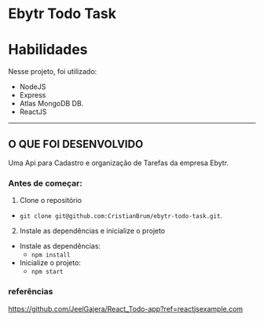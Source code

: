 # Ebytr Todo Task

# Habilidades

Nesse projeto, foi utilizado:

  - NodeJS
  - Express
  - Atlas MongoDB DB.
  - ReactJS
---


## O QUE FOI DESENVOLVIDO

Uma Api para Cadastro e organização de  Tarefas da empresa Ebytr.


### Antes de começar:

1. Clone o repositório
  * `git clone git@github.com:CristianBrum/ebytr-todo-task.git`.


2. Instale as dependências e inicialize o projeto
  * Instale as dependências:
    * `npm install`
  * Inicialize o projeto:
    * `npm start`

### referências
https://github.com/JeelGajera/React_Todo-app?ref=reactjsexample.com
